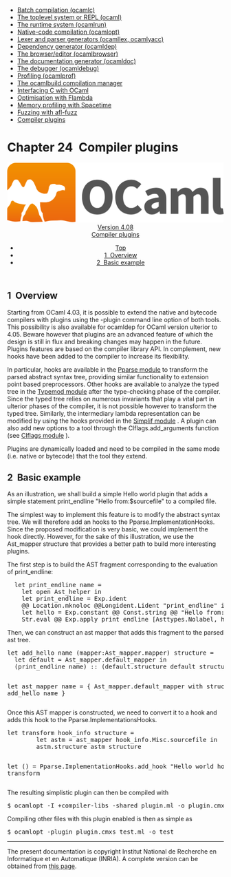 <!-- ((! set title Manual !)) ((! set documentation !)) ((! set manual !)) ((! set nobreadcrumb !)) -->
<div class="manual content"><ul class="part_menu"><li><a href="comp.html">Batch compilation (ocamlc)</a></li><li><a href="toplevel.html">The toplevel system or REPL (ocaml)</a></li><li><a href="runtime.html">The runtime system (ocamlrun)</a></li><li><a href="native.html">Native-code compilation (ocamlopt)</a></li><li><a href="lexyacc.html">Lexer and parser generators (ocamllex, ocamlyacc)</a></li><li><a href="depend.html">Dependency generator (ocamldep)</a></li><li><a href="browser.html">The browser/editor (ocamlbrowser)</a></li><li><a href="ocamldoc.html">The documentation generator (ocamldoc)</a></li><li><a href="debugger.html">The debugger (ocamldebug)</a></li><li><a href="profil.html">Profiling (ocamlprof)</a></li><li><a href="manual057.html">The ocamlbuild compilation manager</a></li><li><a href="intfc.html">Interfacing C with OCaml</a></li><li><a href="flambda.html">Optimisation with Flambda</a></li><li><a href="spacetime.html">Memory profiling with Spacetime</a></li><li><a href="afl-fuzz.html">Fuzzing with afl-fuzz</a></li><li class="active"><a href="plugins.html">Compiler plugins</a></li></ul>




<h1 class="chapter" id="c:plugins"><span>Chapter 24</span>&nbsp;&nbsp;Compiler plugins</h1>
<header><nav class="toc brand"><a class="brand" href="https://ocaml.org/"><img src="colour-logo-gray.svg" class="svg" alt="OCaml"></a></nav><nav class="toc"><div class="toc_version"><a href="/docs" id="version-select">Version 4.08</a></div><div class="toc_title"><a href="#">Compiler plugins</a></div><ul><li class="top"><a href="#">Top</a></li>
<li><a href="#sec553">1&nbsp;&nbsp;Overview</a>
</li><li><a href="#sec554">2&nbsp;&nbsp;Basic example</a>
</li></ul></nav></header>

<h2 class="section" id="sec553">1&nbsp;&nbsp;Overview</h2>
<p>Starting from OCaml 4.03, it is possible to extend the native and bytecode compilers
with plugins using the <span class="c003">-plugin</span> command line option of both tools.
This possibility is also available for <span class="c003">ocamldep</span> for OCaml version ulterior to 4.05.
Beware however that plugins are an advanced feature of which the design
is still in flux and breaking changes may happen in the future. Plugins features
are based on the compiler library API. In complement, new hooks have been added to
the compiler to increase its flexibility.</p><p>In particular, hooks are available in the
<a href="compilerlibref/Pparse.html"><span class="c003">Pparse</span> module</a>
to transform the parsed abstract syntax tree, providing similar functionality
to extension point based preprocessors.
Other hooks are available to analyze the typed tree in the
<a href="compilerlibref/Typemod.html"><span class="c003">Typemod</span> module</a>
after the type-checking phase of the compiler. Since the typed tree relies
on numerous invariants that play a vital part in ulterior phases of the
compiler, it is not possible however to transform the typed tree.
Similarly, the intermediary lambda representation can be modified by using the
hooks provided in the
<a href="compilerlibref/Simplif.html"><span class="c003">Simplif</span> module</a>
.
A plugin can also add new options to a tool through the
<span class="c003">Clflags.add_arguments</span> function (see
<a href="compilerlibref/Clflags.html"><span class="c003">Clflags</span> module</a>
).</p><p>Plugins are dynamically loaded and need to be compiled in the same mode (i.e.
native or bytecode) that the tool they extend.</p>
<h2 class="section" id="sec554">2&nbsp;&nbsp;Basic example</h2>
<p>As an illustration, we shall build a simple <span class="c003">Hello world</span> plugin that adds
a simple statement <span class="c003">print_endline "Hello from:$sourcefile"</span> to a compiled file.</p><p>The simplest way to implement this feature is to modify the abstract syntax
tree. We will therefore add an hooks to the <span class="c003">Pparse.ImplementationHooks</span>.
Since the proposed modification is very basic, we could implement the hook
directly. However, for the sake of this illustration, we use the <span class="c003">Ast_mapper</span>
structure that provides a better path to build more interesting plugins.</p><p>The first step is to build the AST fragment corresponding to the
evaluation of <span class="c003">print_endline</span>:
</p><pre>  let print_endline name =
    let open Ast_helper in
    let print_endline = Exp.ident
    @@ Location.mknoloc @@Longident.Lident "print_endline" in
    let hello = Exp.constant @@ Const.string @@ "Hello from: " ^ name in
    Str.eval @@ Exp.apply print_endline [Asttypes.Nolabel, hello]
</pre><p>Then, we can construct an ast mapper that adds this fragment to the parsed
ast tree.
</p><pre>let add_hello name (mapper:Ast_mapper.mapper) structure =
  let default = Ast_mapper.default_mapper in
  (print_endline name) :: (default.structure default structure)

let ast_mapper name =
  { Ast_mapper.default_mapper with structure = add_hello name }
</pre><p>Once this AST mapper is constructed, we need to convert it to a hook and adds this
hook to the <span class="c003">Pparse.ImplementationsHooks</span>.
</p><pre>let transform hook_info structure =
        let astm = ast_mapper hook_info.Misc.sourcefile in
        astm.structure astm structure

let () = Pparse.ImplementationHooks.add_hook "Hello world hook" transform
</pre><p>The resulting simplistic plugin can then be compiled with
</p><pre>$ ocamlopt -I +compiler-libs -shared plugin.ml -o plugin.cmxs
</pre><p>Compiling other files with this plugin enabled is then as simple as
</p><pre>$ ocamlopt -plugin plugin.cmxs test.ml -o test
</pre>
<hr>





<div class="copyright">The present documentation is copyright Institut National de Recherche en Informatique et en Automatique (INRIA). A complete version can be obtained from <a href="http://caml.inria.fr/pub/docs/manual-ocaml/">this page</a>.</div></div>